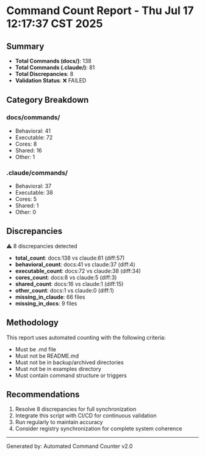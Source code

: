 # Command Count Report - Thu Jul 17 12:17:37 CST 2025

## Summary
- **Total Commands (docs/)**: 138
- **Total Commands (.claude/)**: 81
- **Total Discrepancies**: 8
- **Validation Status**: ❌ FAILED

## Category Breakdown

### docs/commands/
- Behavioral: 41
- Executable: 72
- Cores: 8
- Shared: 16
- Other: 1

### .claude/commands/
- Behavioral: 37
- Executable: 38
- Cores: 5
- Shared: 1
- Other: 0

## Discrepancies
⚠️ 8 discrepancies detected

- **total_count**: docs:138 vs claude:81 (diff:57)
- **behavioral_count**: docs:41 vs claude:37 (diff:4)
- **executable_count**: docs:72 vs claude:38 (diff:34)
- **cores_count**: docs:8 vs claude:5 (diff:3)
- **shared_count**: docs:16 vs claude:1 (diff:15)
- **other_count**: docs:1 vs claude:0 (diff:1)
- **missing_in_claude**: 66 files
- **missing_in_docs**: 9 files

## Methodology
This report uses automated counting with the following criteria:
- Must be .md file
- Must not be README.md
- Must not be in backup/archived directories
- Must not be in examples directory
- Must contain command structure or triggers

## Recommendations
1. Resolve 8 discrepancies for full synchronization
2. Integrate this script with CI/CD for continuous validation
3. Run regularly to maintain accuracy
4. Consider registry synchronization for complete system coherence

---
Generated by: Automated Command Counter v2.0
